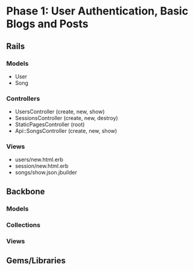 # Phase 1: User Authentication, Basic Blogs and Posts

## Rails
### Models
* User
* Song

### Controllers
* UsersController (create, new, show)
* SessionsController (create, new, destroy)
* StaticPagesController (root)
* Api::SongsController (create, new, show)

### Views
* users/new.html.erb
* session/new.html.erb
* songs/show.json.jbuilder

## Backbone
### Models

### Collections

### Views

## Gems/Libraries
